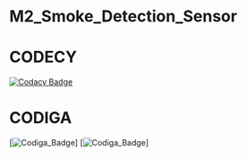 # M2_Smoke_Detection_Sensor
# CODECY
[![Codacy Badge](https://app.codacy.com/project/badge/Grade/46a949885acc4199a6c6cc0bfc759b89)](https://www.codacy.com/gh/NikhithaAntyakula/M2_Smoke_Detection_Sensor/dashboard?utm_source=github.com&amp;utm_medium=referral&amp;utm_content=NikhithaAntyakula/M2_Smoke_Detection_Sensor&amp;utm_campaign=Badge_Grade)
# CODIGA
[![Codiga_Badge](https://api.codiga.io/project/32979/score/svg)]
[![Codiga_Badge](https://api.codiga.io/project/32979/status/svg)]

